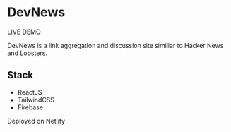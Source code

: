 # DevNews

[LIVE DEMO](https://developernews.netlify.app)

DevNews is a link aggregation and discussion site similiar to Hacker News and Lobsters.

## Stack

- ReactJS
- TailwindCSS
- Firebase

Deployed on Netlify
